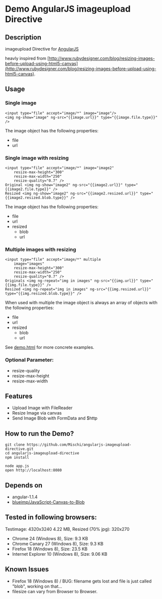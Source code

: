 Demo AngularJS imageupload Directive
===============================

## Description

imageupload Directive for [AngularJS](http://angularjs.org/)

heavly inspired from [http://www.rubydesigner.com/blog/resizing-images-before-upload-using-html5-canvas](http://www.rubydesigner.com/blog/resizing-images-before-upload-using-html5-canvas).


## Usage

### Single image 

    <input type="file" accept="image/*" image="image"/>
    <img ng-show="image" ng-src="{{image.url}}" type="{{image.file.type}}" />

The image object has the following properties:

- file
- url

### Single image with resizing

    <input type="file" accept="image/*" image="image2"
        resize-max-height="300"
        resize-max-width="250"
        resize-quality="0.7" />
    Original <img ng-show="image2" ng-src="{{image2.url}}" type="{{image2.file.type}}" />
    Resized <img ng-show="image2" ng-src="{{image2.resized.url}}" type="{{image2.resized.blob.type}}" />
    
The image object has the following properties:

- file
- url
- resized
    - blob
    - url

### Multiple images with resizing

    <input type="file" accept="image/*" multiple
        image="images"
        resize-max-height="300"
        resize-max-width="250"
        resize-quality="0.7" />
    Originals <img ng-repeat="img in images" ng-src="{{img.url}}" type="{{img.file.type}}" />
    Resized <img ng-repeat="img in images" ng-src="{{img.resized.url}}" type="{{img.resized.blob.type}}" />
        
When used with multiple the image object is always an array of objects with the following properties:

- file
- url
- resized
    - blob
    - url

See [demo.html](demo.html) for more concrete examples.

### Optional Parameter: 

- resize-quality
- resize-max-height
- resize-max-width


## Features

- Upload Image with FileReader
- Resize Image via canvas
- Send Image Blob with FormData and $http

## How to run the Demo?

    git clone https://github.com/Mischi/angularjs-imageupload-directive.git
    cd angularjs-imageupload-directive
    npm install

    node app.js
    open http://localhost:8080

## Depends on

- angular-1.1.4
- [blueimp/JavaScript-Canvas-to-Blob](https://github.com/blueimp/JavaScript-Canvas-to-Blob)

## Tested in following browsers:

Testimage: 4320x3240 4.22 MB, Resized (70% jpg): 320x270   

- Chrome 24 (Windows 8), Size: 9.3 KB
- Chrome Canary 27 (Windows 8), Size: 9.3 KB
- Firefox 18 (Windows 8), Size: 23.5 KB
- Internet Explorer 10 (Windows 8), Size: 9.06 KB

## Known Issues

- Firefox 18 (Windows 8) / BUG: filename gets lost and file is just called "blob", working on that...
- filesize can vary from Browser to Browser.
